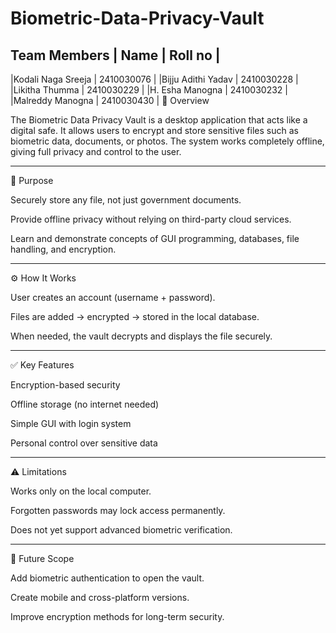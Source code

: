 # Biometric-Data-Privacy-Vault
**Team Members**
|   Name            |  Roll no     |
-----------------------------------
|Kodali Naga Sreeja | 2410030076   |
|Bijju Adithi Yadav | 2410030228   |
|Likitha Thumma     | 2410030229   |
|H. Esha Manogna    | 2410030232   |
|Malreddy Manogna   | 2410030430   |
📌 Overview

The Biometric Data Privacy Vault is a desktop application that acts like a digital safe. It allows users to encrypt and store sensitive files such as biometric data, documents, or photos. The system works completely offline, giving full privacy and control to the user.

 ----------------------------------------------------------------------------------------------------------------------------------------------------------------------------
 
🎯 Purpose

Securely store any file, not just government documents.

Provide offline privacy without relying on third-party cloud services.

Learn and demonstrate concepts of GUI programming, databases, file handling, and encryption.

-----------------------------------------------------------------------------------------------------------------------------------------------------------------------------

⚙️ How It Works

User creates an account (username + password).

Files are added → encrypted → stored in the local database.

When needed, the vault decrypts and displays the file securely.

-----------------------------------------------------------------------------------------------------------------------------------------------------------------------------

✅ Key Features

Encryption-based security

Offline storage (no internet needed)

Simple GUI with login system

Personal control over sensitive data

-----------------------------------------------------------------------------------------------------------------------------------------------------------------------------

⚠️ Limitations

Works only on the local computer.

Forgotten passwords may lock access permanently.

Does not yet support advanced biometric verification.

-----------------------------------------------------------------------------------------------------------------------------------------------------------------------------

🚀 Future Scope

Add biometric authentication to open the vault.

Create mobile and cross-platform versions.

Improve encryption methods for long-term security.

